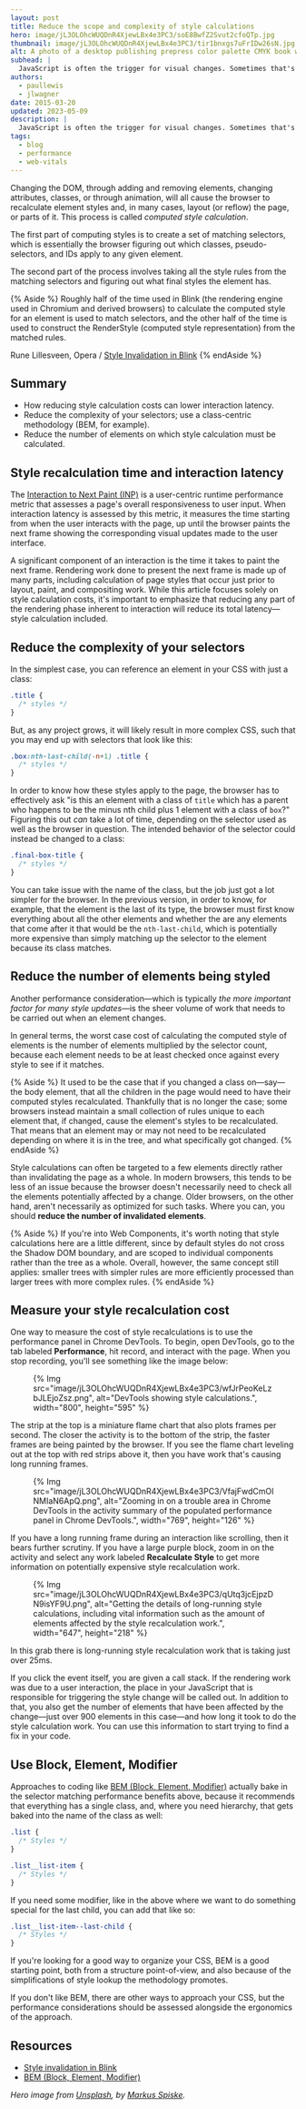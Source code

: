 ```yaml
---
layout: post
title: Reduce the scope and complexity of style calculations
hero: image/jL3OLOhcWUQDnR4XjewLBx4e3PC3/soE8BwfZ2Svut2cfoQTp.jpg
thumbnail: image/jL3OLOhcWUQDnR4XjewLBx4e3PC3/tir1bnxgs7uFrIDw26sN.jpg
alt: A photo of a desktop publishing prepress color palette CMYK book with line tester.
subhead: |
  JavaScript is often the trigger for visual changes. Sometimes that's directly through style manipulations, and sometimes it's calculations that will result in visual changes, like searching or sorting some data. Badly-timed or long-running JavaScript can be a common cause of performance issues, and you should look to minimize its impact where you can.
authors:
  - paullewis
  - jlwagner
date: 2015-03-20
updated: 2023-05-09
description: |
  JavaScript is often the trigger for visual changes. Sometimes that's directly through style manipulations, and sometimes it's calculations that will result in visual changes, like searching or sorting some data. Badly-timed or long-running JavaScript can be a common cause of performance issues, and you should look to minimize its impact where you can.
tags:
  - blog
  - performance
  - web-vitals
---
```


Changing the DOM, through adding and removing elements, changing attributes, classes, or through animation, will all cause the browser to recalculate element styles and, in many cases, layout (or reflow) the page, or parts of it. This process is called _computed style calculation_.

The first part of computing styles is to create a set of matching selectors, which is essentially the browser figuring out which classes, pseudo-selectors, and IDs apply to any given element.

The second part of the process involves taking all the style rules from the matching selectors and figuring out what final styles the element has.

{% Aside %}
Roughly half of the time used in Blink (the rendering engine used in Chromium and derived browsers) to calculate the computed style for an element is used to match selectors, and the other half of the time is used to construct the RenderStyle (computed style representation) from the matched rules.

Rune Lillesveen, Opera / [Style Invalidation in Blink](https://docs.google.com/document/d/1vEW86DaeVs4uQzNFI5R-_xS9TcS1Cs_EUsHRSgCHGu8/view)
{% endAside %}

## Summary

* How reducing style calculation costs can lower interaction latency.
* Reduce the complexity of your selectors; use a class-centric methodology (BEM, for example).
* Reduce the number of elements on which style calculation must be calculated.

## Style recalculation time and interaction latency

The [Interaction to Next Paint (INP)](/inp/) is a user-centric runtime performance metric that assesses a page's overall responsiveness to user input. When interaction latency is assessed by this metric, it measures the time starting from when the user interacts with the page, up until the browser paints the next frame showing the corresponding visual updates made to the user interface.

A significant component of an interaction is the time it takes to paint the next frame. Rendering work done to present the next frame is made up of many parts, including calculation of page styles that occur just prior to layout, paint, and compositing work. While this article focuses solely on style calculation costs, it's important to emphasize that reducing any part of the rendering phase inherent to interaction will reduce its total latency—style calculation included.

## Reduce the complexity of your selectors

In the simplest case, you can reference an element in your CSS with just a class:

```css
.title {
  /* styles */
}
```

But, as any project grows, it will likely result in more complex CSS, such that you may end up with selectors that look like this:

```css
.box:nth-last-child(-n+1) .title {
  /* styles */
}
```

In order to know how these styles apply to the page, the browser has to effectively ask "is this an element with a class of `title` which has a parent who happens to be the minus nth child plus 1 element with a class of `box`?" Figuring this out _can_ take a lot of time, depending on the selector used as well as the browser in question. The intended behavior of the selector could instead be changed to a class:

```css
.final-box-title {
  /* styles */
}
```

You can take issue with the name of the class, but the job just got a lot simpler for the browser. In the previous version, in order to know, for example, that the element is the last of its type, the browser must first know everything about all the other elements and whether the are any elements that come after it that would be the `nth-last-child`, which is potentially more expensive than simply matching up the selector to the element because its class matches.

## Reduce the number of elements being styled

Another performance consideration—which is typically _the more important factor for many style updates_—is the sheer volume of work that needs to be carried out when an element changes.

In general terms, the worst case cost of calculating the computed style of elements is the number of elements multiplied by the selector count, because each element needs to be at least checked once against every style to see if it matches.

{% Aside %}
It used to be the case that if you changed a class on—say—the body element, that all the children in the page would need to have their computed styles recalculated. Thankfully that is no longer the case; some browsers instead maintain a small collection of rules unique to each element that, if changed, cause the element's styles to be recalculated. That means that an element may or may not need to be recalculated depending on where it is in the tree, and what specifically got changed.
{% endAside %}

Style calculations can often be targeted to a few elements directly rather than invalidating the page as a whole. In modern browsers, this tends to be less of an issue because the browser doesn't necessarily need to check all the elements potentially affected by a change. Older browsers, on the other hand, aren't necessarily as optimized for such tasks. Where you can, you should **reduce the number of invalidated elements**.

{% Aside %}
If you're into Web Components, it's worth noting that style calculations here are a little different, since by default styles do not cross the Shadow DOM boundary, and are scoped to individual components rather than the tree as a whole. Overall, however, the same concept still applies: smaller trees with simpler rules are more efficiently processed than larger trees with more complex rules.
{% endAside %}

## Measure your style recalculation cost

One way to measure the cost of style recalculations is to use the performance panel in Chrome DevTools. To begin, open DevTools, go to the tab labeled **Performance**, hit record, and interact with the page. When you stop recording, you'll see something like the image below:

<figure>
  {% Img src="image/jL3OLOhcWUQDnR4XjewLBx4e3PC3/wfJrPeoKeLzbJLEjoZsz.png", alt="DevTools showing style calculations.", width="800", height="595" %}
</figure>

The strip at the top is a miniature flame chart that also plots frames per second. The closer the activity is to the bottom of the strip, the faster frames are being painted by the browser. If you see the flame chart leveling out at the top with red strips above it, then you have work that's causing long running frames.

<figure>
  {% Img src="image/jL3OLOhcWUQDnR4XjewLBx4e3PC3/VfajFwdCmOINMIaN6ApQ.png", alt="Zooming in on a trouble area in Chrome DevTools in the activity summary of the populated performance panel in Chrome DevTools.", width="769", height="126" %}
</figure>

If you have a long running frame during an interaction like scrolling, then it bears further scrutiny. If you have a large purple block, zoom in on the activity and select any work labeled **Recalculate Style** to get more information on potentially expensive style recalculation work.

<figure>
  {% Img src="image/jL3OLOhcWUQDnR4XjewLBx4e3PC3/qUtq3jcEjpzDN9isYF9U.png", alt="Getting the details of long-running style calculations, including vital information such as the amount of elements affected by the style recalculation work.", width="647", height="218" %}
</figure>

In this grab there is long-running style recalculation work that is taking just over 25ms.

If you click the event itself, you are given a call stack. If the rendering work was due to a user interaction, the place in your JavaScript that is responsible for triggering the style change will be called out. In addition to that, you also get the number of elements that have been affected by the change—just over 900 elements in this case—and how long it took to do the style calculation work. You can use this information to start trying to find a fix in your code.

## Use Block, Element, Modifier

Approaches to coding like [BEM (Block, Element, Modifier)](https://bem.info/) actually bake in the selector matching performance benefits above, because it recommends that everything has a single class, and, where you need hierarchy, that gets baked into the name of the class as well:

```css
.list {
  /* Styles */
}

.list__list-item {
  /* Styles */
}
```

If you need some modifier, like in the above where we want to do something special for the last child, you can add that like so:

```css
.list__list-item--last-child {
  /* Styles */
}
```

If you're looking for a good way to organize your CSS, BEM is a good starting point, both from a structure point-of-view, and also because of the simplifications of style lookup the methodology promotes.

If you don't like BEM, there are other ways to approach your CSS, but the performance considerations should be assessed alongside the ergonomics of the approach.

## Resources

* [Style invalidation in Blink](https://docs.google.com/document/d/1vEW86DaeVs4uQzNFI5R-_xS9TcS1Cs_EUsHRSgCHGu8/edit)
* [BEM (Block, Element, Modifier)](https://bem.info/)

_Hero image from [Unsplash](https://unsplash.com/), by [Markus Spiske](https://unsplash.com/@markusspiske)._
